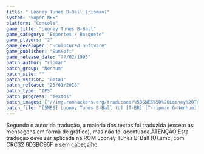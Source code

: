```yaml
---
title: " Looney Tunes B-Ball (ripman)"
system: "Super NES"
platform: "Console"
game_title: "Looney Tunes B-Ball"
game_category: "Esportes / Basquete"
game_players: "2"
game_developer: "Sculptured Software"
game_publisher: "SunSoft"
game_release_date: "??/02/1995"
patch_author: "ripman"
patch_group: "Nenhum"
patch_site: ""
patch_version: "Beta1"
patch_release: "28/01/2018"
patch_type: "IPS"
patch_progress: "Textos"
patch_images: ["//img.romhackers.org/traducoes/%5BSNES%5D%20Looney%20Tunes%20B-Ball%20-%20ripman%20-%201.png","//img.romhackers.org/traducoes/%5BSNES%5D%20Looney%20Tunes%20B-Ball%20-%20ripman%20-%202.png","//img.romhackers.org/traducoes/%5BSNES%5D%20Looney%20Tunes%20B-Ball%20-%20ripman%20-%203.png"]
patch_file: "[SNES] Looney Tunes B-Ball (U) [T-BR] [T-ripman G-Nenhum] [V-Beta1 A-2018].7z"
---
```

Segundo o autor da tradução, a maioria dos textos foi traduzida (exceto as mensagens em forma de gráfico), mas não foi acentuada.ATENÇÃO:Esta tradução deve ser aplicada na ROM Looney Tunes B-Ball (U).smc, com CRC32 6D3BC96F e sem cabeçalho.